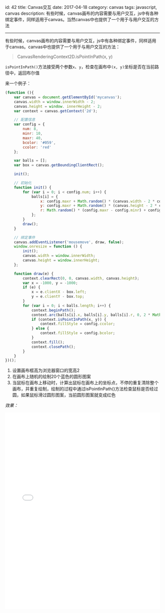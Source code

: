 id: 42
title: Canvas交互
date: 2017-04-18
category: canvas
tags: javascript, canvas
description: 有些时候，canvas画布的内容需要与用户交互，js中有各种绑定事件，同样适用于canvas。当然canvas中也提供了一个用于与用户交互的方法

------
有些时候，canvas画布的内容需要与用户交互，js中有各种绑定事件，同样适用于canvas。canvas中也提供了一个用于与用户交互的方法：

> CanvasRenderingContext2D.isPointInPath(x, y)

`isPointInPath()`方法接受两个参数`x`、`y`，检查在画布中`(x, y)`坐标是否在当前路径中，返回布尔值

来一个例子：
```javascript
(function (){
	var canvas = document.getElementById('mycanvas');
	canvas.width = window.innerWidth - 2;
	canvas.height = window. innerHeight - 2;
	var context = canvas.getContext('2d');

	// 配置信息
	var config = {
		num: 8,
		minr: 10,
		maxr: 40,
		bcolor: '#059',
		ccolor: 'red'
	};

	var balls = [];
	var box = canvas.getBoundingClientRect();

	init();

	// 初始化
	function init() {
		for (var i = 0; i < config.num; i++) {
			balls[i] = {
				x: config.maxr + Math.random() * (canvas.width - 2 * config.maxr),
				y: config.maxr + Math.random() * (canvas.height - 2 * config.maxr),
				r: Math.random() * (config.maxr - config.minr) + config.minr
			};
		}
		draw();
	}

	// 绑定事件
	canvas.addEventListener('mousemove', draw, false);
	window.onresize = function () {
		init();
		canvas.width = window.innerWidth;
		canvas.height = window.innerHeight;
	};

	function draw(e) {
		context.clearRect(0, 0, canvas.width, canvas.height);
		var x = -1000, y = -1000;
		if (e) {
			x = e.clientX - box.left;
			y = e.clientY - box.top;
		}
		for (var i = 0; i < balls.length; i++) {
			context.beginPath();
			context.arc(balls[i].x, balls[i].y, balls[i].r, 0, 2 * Math.PI, false);
			if (context.isPointInPath(x, y)) {
				context.fillStyle = config.ccolor;
			} else {
				context.fillStyle = config.bcolor;
			}
			context.fill();
			context.closePath();
		}
	}
})();
```

1. 设置画布框高为浏览器窗口的宽高2
2. 在画布上随机的绘制20个蓝色的圆形图案
3. 当鼠标在画布上移动时，计算出鼠标在画布上的坐标点，不停的重复清除整个画布，并重复绘制，绘制的过程中通过isPointInPath()方法检查鼠标是否经过圆，如果鼠标滑过圆形图案，当前圆形图案就变成红色

*效果：*
<iframe src='/static/canvas/2017/04/18/001.html' width='100%' height='640px' frameborder='0' ></iframe>
